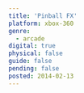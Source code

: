 ```yaml
---
title: 'Pinball FX'
platform: xbox-360
genre:
  - arcade
digital: true
physical: false
guide: false
pending: false
posted: 2014-02-13
---
```

